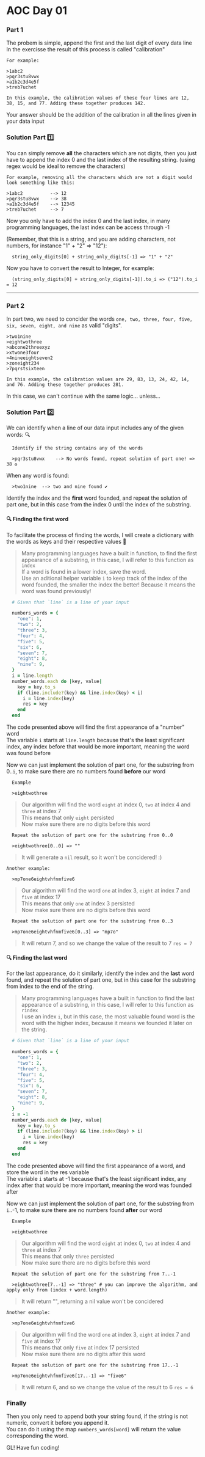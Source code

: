 # AOC Day 01

### Part 1

The probem is simple, append the first and the last digit of every data line<br>
In the exercisse the result of this process is called "calibration"

    For example:

    >1abc2
    >pqr3stu8vwx
    >a1b2c3d4e5f
    >treb7uchet
    
    In this example, the calibration values of these four lines are 12, 38, 15, and 77. Adding these together produces 142.

Your answer should be the addition of the calibration in all the lines given in your data input

### Solution Part 1️⃣

You can simply remove **all** the characters which are not digits, then you just have to append the index 0 and the last index of the resulting string. (using regex would be ideal to remove the characters)

    For example, removing all the characters which are not a digit would look something like this:

    >1abc2          --> 12
    >pqr3stu8vwx    --> 38
    >a1b2c3d4e5f    --> 12345
    >treb7uchet     --> 7

Now you only have to add the index 0 and the last index, in many programming languages, the last index can be access through -1
    
(Remember, that this is a string, and you are adding characters, not numbers, for instance "1" + "2" => "12"):

  ```
    string_only_digits[0] + string_only_digits[-1] => "1" + "2"
  ```

Now you have to convert the result to Integer, for example:

  ```
    (string_only_digits[0] + string_only_digits[-1]).to_i => ("12").to_i = 12
  ```
***

### Part 2

In part two, we need to concider the words `one, two, three, four, five, six, seven, eight, and nine` as valid "digits".

    >two1nine
    >eightwothree
    >abcone2threexyz
    >xtwone3four
    >4nineeightseven2
    >zoneight234
    >7pqrstsixteen

    In this example, the calibration values are 29, 83, 13, 24, 42, 14, and 76. Adding these together produces 281.

In this case, we can't continue with the same logic... unless...

### Solution Part 2️⃣

We can identify when a line of our data input includes any of the given words: 🔍

      Identify if the string contains any of the words

      >pqr3stu8vwx    --> No words found, repeat solution of part one! => 38 ♻️

When any word is found:

      >two1nine  --> two and nine found ✔️


Identify the index and the **first** word founded, and repeat the solution of part one, but in this case from the index 0 until the index of the substring.<br>

#### 🔍 Finding the first word

To facilitate the process of finding the words, I will create a dictionary with the words as keys and their respective values 📖

> Many programming languages have a built in function, to find the first appearance of a substring, in this case, I will refer to this function as `index`<br>
> If a word is found in a lower index, save the word.<br>
> Use an aditional helper variable `i` to keep track of the index of the word founded, the smaller the index the better! Because it means the word was found previously!<br>
>
  ```rb
    # Given that `line` is a line of your input

    numbers_words = {
      "one": 1,
      "two": 2,
      "three": 3,
      "four": 4,
      "five": 5,
      "six": 6,
      "seven": 7,
      "eight": 8,
      "nine": 9,
    }
    i = line.length
    number_words.each do |key, value|
      key = key.to_s
      if (line.include?(key) && line.index(key) < i)
        i = line.index(key)
        res = key
      end
    end
  ```

The code presented above will find the first appearance of a "number" word<br>
The variable `i` starts at `line.length` because that's the least significant index, any index before that would be more important, meaning the word was found before<br>

Now we can just implement the solution of part one, for the substring from 0..`i`, to make sure there are no numbers found **before** our word

      Example

      >eightwothree

> Our algorithm will find the word `eight` at index 0, `two` at index 4 and `three` at index 7<br>
> This means that only `eight` persisted<br>
> Now make sure there are no digits before this word

      Repeat the solution of part one for the substring from 0..0

      >eightwothree[0..0] => "" 

> It will generate a `nil` result, so it won't be concidered! :)

    Another example:

      >mp7one6eightvhfnmfive6

> Our algorithm will find the word `one` at index 3, `eight` at index 7 and `five` at index 17<br>
> This means that only `one` at index 3 persisted<br>
> Now make sure there are no digits before this word

      Repeat the solution of part one for the substring from 0..3

      >mp7one6eightvhfnmfive6[0..3] => "mp7o"

> It will return 7, and so we change the value of the result to 7 `res = 7`


#### 🔍 Finding the last word

For the last appearance, do it similarly, identify the index and the **last** word found, and repeat the solution of part one, but in this case for the substring from index to the end of the string.

> Many programming languages have a built in function to find the last appearance of a substring, in this case, I will refer to this function as `rindex`<br>
> I use an index `i`, but in this case, the most valuable found word is the word with the higher index, because it means we founded it later on the string.<br>
>
  ```rb
    # Given that `line` is a line of your input

    numbers_words = {
      "one": 1,
      "two": 2,
      "three": 3,
      "four": 4,
      "five": 5,
      "six": 6,
      "seven": 7,
      "eight": 8,
      "nine": 9,
    }
    i = -1
    number_words.each do |key, value|
      key = key.to_s
      if (line.include?(key) && line.index(key) > i)
        i = line.index(key)
        res = key
      end
    end
  ```

The code presented above will find the first appearance of a word, and store the word in the res variable<br>
The variable `i` starts at -1 because that's the least significant index, any index after that would be more important, meaning the word was founded after<br>

Now we can just implement the solution of part one, for the substring from `i`..-1, to make sure there are no numbers found **after** our word

      Example

      >eightwothree

> Our algorithm will find the word `eight` at index 0, `two` at index 4 and `three` at index 7<br>
> This means that only `three` persisted<br>
> Now make sure there are no digits before this word

      Repeat the solution of part one for the substring from 7..-1

      >eightwothree[7..-1] => "three" # you can improve the algorithm, and apply only from (index + word.length)

> It will return "", returning a nil value won't be concidered

    Another example:

      >mp7one6eightvhfnmfive6

> Our algorithm will find the word `one` at index 3, `eight` at index 7 and `five` at index 17<br>
> This means that only `five` at index 17 persisted<br>
> Now make sure there are no digits after this word

      Repeat the solution of part one for the substring from 17..-1

      >mp7one6eightvhfnmfive6[17..-1] => "five6"

> It will return 6, and so we change the value of the result to 6 `res = 6`

### Finally

Then you only need to append both your string found, if the string is not numeric, convert it before you append it.<br>
You can do it using the map `numbers_words[word]` will return the value corresponding the word.

GL!
Have fun coding!